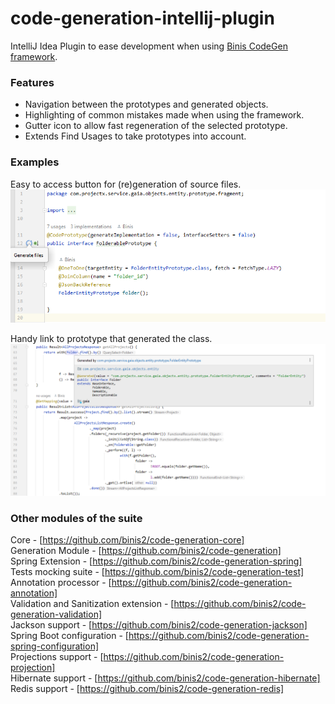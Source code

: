 # code-generation-intellij-plugin

IntelliJ Idea Plugin to ease development when using [Binis CodeGen framework](https://github.com/binis2/code-generation).

### Features

* Navigation between the prototypes and generated objects.   
* Highlighting of common mistakes made when using the framework.   
* Gutter icon to allow fast regeneration of the selected prototype.
* Extends Find Usages to take prototypes into account.

### Examples

Easy to access button for (re)generation of source files.  
![generate](https://github.com/binis2/code-generation-intellij-plugin/raw/master/images/GenerateFiles.png "Generate Files")  
   
Handy link to prototype that generated the class.   
![navigation](https://github.com/binis2/code-generation-intellij-plugin/raw/master/images/Navigation.png "Navigation")

### Other modules of the suite

Core - [https://github.com/binis2/code-generation-core]   
Generation Module - [https://github.com/binis2/code-generation]   
Spring Extension - [https://github.com/binis2/code-generation-spring]   
Tests mocking suite - [https://github.com/binis2/code-generation-test]   
Annotation processor - [https://github.com/binis2/code-generation-annotation]   
Validation and Sanitization extension - [https://github.com/binis2/code-generation-validation]   
Jackson support - [https://github.com/binis2/code-generation-jackson]   
Spring Boot configuration - [https://github.com/binis2/code-generation-spring-configuration]   
Projections support - [https://github.com/binis2/code-generation-projection]      
Hibernate support - [https://github.com/binis2/code-generation-hibernate]   
Redis support - [https://github.com/binis2/code-generation-redis]   